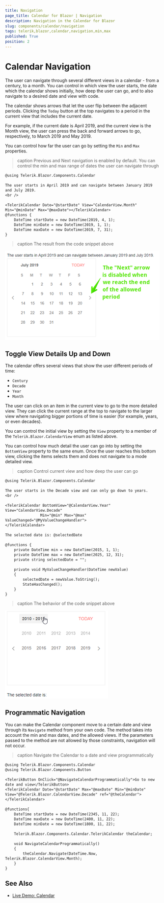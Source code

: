 ```yaml
---
title: Navigation
page_title: Calendar for Blazor | Navigation
description: Navigation in the Calendar for Blazor
slug: components/calendar/navigation
tags: telerik,blazor,calendar,navigation,min,max
published: True
position: 2
---
```


# Calendar Navigation

The user can navigate through several different views in a calendar - from a century, to a month. You can control in which view the user starts, the date which the calendar shows initially, how deep the user can go, and to also navigate to a desired date and view with code.

The calendar shows arrows that let the user flip between the adjacent periods. Clicking the `Today` button at the top navigates to a period in the current view that includes the current date.

For example, if the current date is April 2019, and the current view is the Month view, the user can press the back and forward arrows to go, respectively, to March 2019 and May 2019.

You can control how far the user can go by setting the `Min` and `Max` properties.

>caption Previous and Next navigation is enabled by default. You can control the min and max range of dates the user can navigate through

````CSHTML
@using Telerik.Blazor.Components.Calendar

The user starts in April 2019 and can navigate between January 2019 and July 2019.
<br />

<TelerikCalendar Date="@startDate" View="CalendarView.Month" Min="@minDate" Max="@maxDate"></TelerikCalendar>
@functions {
	DateTime startDate = new DateTime(2019, 4, 1);
	DateTime minDate = new DateTime(2019, 1, 1);
	DateTime maxDate = new DateTime(2019, 7, 31);
}
````

>caption The result from the code snippet above

![](images/prev-next-navigation.png)

## Toggle View Details Up and Down

The calendar offers several views that show the user different periods of time:

* `Century`
* `Decade`
* `Year`
* `Month`

The user can click on an item in the current view to go to the more detailed view. They can click the current range at the top to navigate to the larger view where navigating bigger portions of time is easier (for example, years, or even decades).

You can control the initial view by setting the `View` property to a member of the `Telerik.Blazor.CalendarView` enum as listed above.

You can control how much detail the user can go into by setting the `BottomView` property to the same enum. Once the user reaches this bottom view, clicking the items selects them and does not navigate to a mode detailed view.

>caption Control current view and how deep the user can go

````CSHTML
@using Telerik.Blazor.Components.Calendar

The user starts in the Decade view and can only go down to years.
<br />

<TelerikCalendar BottomView="@CalendarView.Year" View="CalendarView.Decade" 
                Min="@min" Max="@max" ValueChanged="@MyValueChangeHandler">
</TelerikCalendar>

The selected date is: @selectedDate

@functions {
	private DateTime min = new DateTime(2015, 1, 1);
	private DateTime max = new DateTime(2025, 12, 31);
	private string selectedDate = "";

	private void MyValueChangeHandler(DateTime newValue)
	{
		selectedDate = newValue.ToString();
		StateHasChanged();
	}
}
````

>caption The behavior of the code snippet above

![](images/up-down-navigation.gif)

## Programmatic Navigation

You can make the Calendar component move to a certain date and view through its `Navigate` method from your own code. The method takes into account the min and max dates, and the allowed views. If the parameters passed to the method are not allowed by those constraints, navigation will not occur.

>caption Navigate the Calendar to a date and view programmatically

````CSHTML
@using Telerik.Blazor.Components.Calendar
@using Telerik.Blazor.Components.Button

<TelerikButton OnClick="@NavigateCalendarProgrammatically">Go to new date and view</TelerikButton>
<TelerikCalendar Date="@startDate" Max="@maxDate" Min="@minDate" View="@Telerik.Blazor.CalendarView.Decade" ref="@theCalendar"></TelerikCalendar>

@functions{
	DateTime startDate = new DateTime(2345, 11, 22);
	DateTime maxDate = new DateTime(2400, 11, 22);
	DateTime minDate = new DateTime(1800, 11, 22);

	Telerik.Blazor.Components.Calendar.TelerikCalendar theCalendar;

	void NavigateCalendarProgrammatically()
	{
		theCalendar.Navigate(DateTime.Now, Telerik.Blazor.CalendarView.Month);
	}
}
````

## See Also

  * [Live Demo: Calendar](https://demos.telerik.com/blazor/calendar/index)
  
